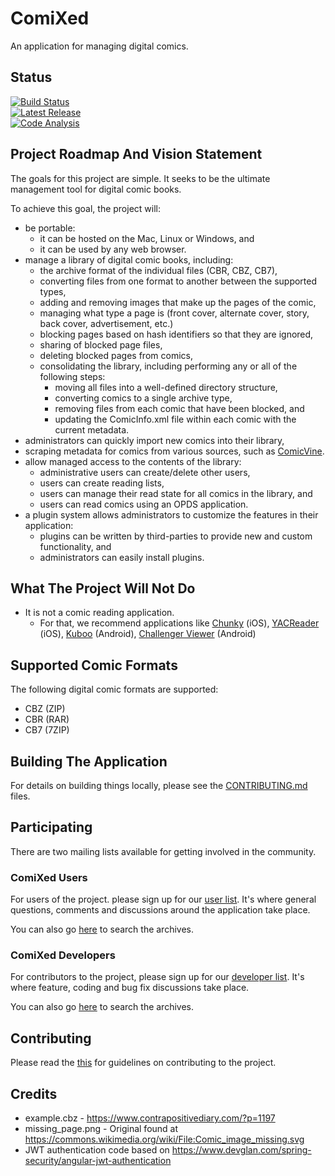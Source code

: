 # ComiXed
An application for managing digital comics.

## Status
[![Build Status](https://github.com/comixed/comixed/actions/workflows/sanity-build.yml/badge.svg)](https://actions-badge.atrox.dev/comixed/comixed/goto?ref=master)\
[![Latest Release](https://github.com/comixed/comixed/actions/workflows/publish-release.yml/badge.svg)](https://actions-badge.atrox.dev/comixed/comixed/goto?ref=master)\
[![Code Analysis](https://github.com/comixed/comixed/actions/workflows/code-analysis.yml/badge.svg)](https://actions-badge.atrox.dev/comixed/comixed/goto?ref=master)

## Project Roadmap And Vision Statement
The goals for this project are simple. It seeks to be the ultimate management tool for digital comic books.

To achieve this goal, the project will:
 * be portable:
    * it can be hosted on the Mac, Linux or Windows, and
    * it can be used by any web browser.
 * manage a library of digital comic books, including:
   * the archive format of the individual files (CBR, CBZ, CB7),
   * converting files from one format to another between the supported types,
   * adding and removing images that make up the pages of the comic,
   * managing what type a page is (front cover, alternate cover, story, back cover, advertisement, etc.)
   * blocking pages based on hash identifiers so that they are ignored,
   * sharing of blocked page files,
   * deleting blocked pages from comics,
   * consolidating the library, including performing any or all of the following steps:
      * moving all files into a well-defined directory structure,
      * converting comics to a single archive type,
      * removing files from each comic that have been blocked, and
      * updating the ComicInfo.xml file within each comic with the current metadata.
* administrators can quickly import new comics into their library,
* scraping metadata for comics from various sources, such as [ComicVine](https://comicvine.gamespot.com/).
* allow managed access to the contents of the library:
   * administrative users can create/delete other users,
   * users can create reading lists,
   * users can manage their read state for all comics in the library, and
   * users can read comics using an OPDS application.
* a plugin system allows administrators to customize the features in their application:
   * plugins can be written by third-parties to provide new and custom functionality, and
   * administrators can easily install plugins.

## What The Project Will Not Do
 * It is not a comic reading application.
    * For that, we recommend applications like [Chunky](http://chunkyreader.com/) (iOS), [YACReader](https://www.yacreader.com/) (iOS), [Kuboo](https://play.google.com/store/apps/details?id=com.sethchhim.kuboo) (Android), [Challenger Viewer](https://play.google.com/store/apps/details?id=org.kill.geek.bdviewer) (Android)

## Supported Comic Formats

The following digital comic formats are supported:

 * CBZ (ZIP)
 * CBR (RAR)
 * CB7 (7ZIP)

## Building The Application

For details on building things locally, please see the [CONTRIBUTING.md](CONTRIBUTING.md) files.

## Participating

There are two mailing lists available for getting involved in the community.

### ComiXed Users

For users of the project. please sign up for our [user list](https://www.freelists.org/list/comixed). It's where
general questions, comments and discussions around the application take place.

You can also go [here](https://www.freelists.org/archive/comixed) to search the archives.

### ComiXed Developers

For contributors to the project, please sign up for our [developer list](https://www.freelists.org/list/comixed-dev).
It's where feature, coding and bug fix discussions take place.

You can also go [here](https://www.freelists.org/archive/comixed-dev) to search the archives.

## Contributing

Please read the [this](./CONTRIBUTING.md) for guidelines on contributing to the project.

## Credits

* example.cbz - https://www.contrapositivediary.com/?p=1197
* missing_page.png - Original found at https://commons.wikimedia.org/wiki/File:Comic_image_missing.svg
* JWT authentication code based on https://www.devglan.com/spring-security/angular-jwt-authentication
